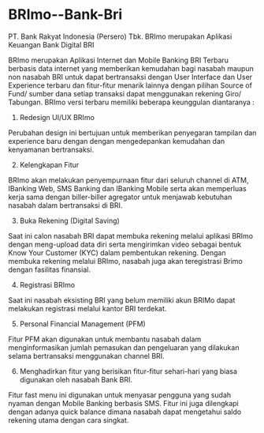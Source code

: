 # BRImo--Bank-Bri
PT. Bank Rakyat Indonesia (Persero) Tbk.
BRImo merupakan Aplikasi Keuangan Bank Digital BRI

BRImo merupakan Aplikasi Internet dan Mobile Banking BRI Terbaru berbasis data internet yang memberikan kemudahan bagi nasabah maupun non nasabah BRI untuk dapat bertransaksi dengan User Interface dan User Experience terbaru dan fitur-fitur menarik lainnya dengan pilihan Source of Fund/ sumber dana setiap transaksi dapat menggunakan rekening Giro/ Tabungan.  BRImo versi terbaru memiliki beberapa keunggulan diantaranya :

1. Redesign UI/UX BRImo

Perubahan design ini bertujuan untuk memberikan penyegaran tampilan dan experience baru dengan dengan mengedepankan kemudahan dan kenyamanan bertransaksi.

2. Kelengkapan Fitur

BRImo akan melakukan penyempurnaan fitur dari seluruh channel di ATM, IBanking Web, SMS Banking dan IBanking Mobile serta akan memperluas kerja sama dengan biller-biller agregator untuk menjawab kebutuhan nasabah dalam bertransaksi di BRI. 

3. Buka Rekening (Digital Saving)

Saat ini calon nasabah BRI dapat membuka rekening melalui aplikasi BRImo dengan meng-upload data diri serta mengirimkan video sebagai bentuk Know Your Customer (KYC) dalam pembentukan rekening. Dengan membuka rekening melalui BRImo, nasabah juga akan teregistrasi Brimo dengan fasilitas finansial.

4. Registrasi BRImo

Saat ini nasabah eksisting BRI yang belum memiliki akun BRIMo dapat melakukan registrasi melalui kantor BRI terdekat.

5. Personal Financial Management (PFM)

Fitur PFM akan digunakan untuk membantu nasabah dalam menginformasikan jumlah pemasukan dan pengeluaran yang dilakukan selama bertransaksi menggunakan channel BRI.

6. Menghadirkan fitur yang berisikan fitur-fitur sehari-hari yang biasa digunakan oleh nasabah Bank BRI.

Fitur fast menu ini digunakan untuk menyasar pengguna yang sudah nyaman dengan Mobile Banking berbasis SMS. Fitur ini juga dilengkapi dengan adanya quick balance dimana nasabah dapat mengetahui saldo rekening utama dengan cara singkat.
